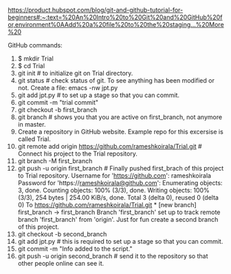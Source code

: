 https://product.hubspot.com/blog/git-and-github-tutorial-for-beginners#:~:text=%20An%20Intro%20to%20Git%20and%20GitHub%20for,environment%0AAdd%20a%20file%20to%20the%20staging...%20More%20

GitHub commands:
1. $ mkdir Trial
2. $ cd Trial
3. git init               # to initialize git on Trial directory.
4. git status             # check status of git. To see anything has been modified or not.
Create a file: emacs -nw jpt.py
5. git add jpt.py         # to set up a stage so that you can commit.
6. git commit -m "trial commit"
7. git checkout -b first_branch
8. git branch             # shows you that you are active on first_branch, not anymore in master.
9. Create a repository in GitHub website. Example repo for this excersise is called Trial. 
10. git remote add origin https://github.com/rameshkoirala/Trial.git  # Connect his project to the Trial repository.
11. git branch -M first_branch
12. git push -u origin first_branch     # Finally pushed first_brach of this project to Trial repository.
		Username for 'https://github.com': rameshkoirala
		Password for 'https://rameshkoirala@github.com': 
		Enumerating objects: 3, done.
		Counting objects: 100% (3/3), done.
		Writing objects: 100% (3/3), 254 bytes | 254.00 KiB/s, done.
		Total 3 (delta 0), reused 0 (delta 0)
		To https://github.com/rameshkoirala/Trial.git
		 * [new branch]      first_branch -> first_branch
		Branch 'first_branch' set up to track remote branch 'first_branch' from 'origin'.
Just for fun create a second branch of this project.
13. git checkout -b second_branch
15. git add jpt.py       # this is required to set up a stage so that you can commit.
16. git commit -m "Info added to the script."
17. git push -u origin second_branch     # send it to the repository so that other people online can see it.
